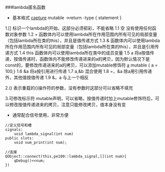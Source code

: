 ###lambda匿名函数

- 基本格式
[capture](parameters) mutable ->return -type {
    statement
}

1.[]
标识一个lambda的开始，这部分必须邨彩，不能省略
1.1 空
    没有使用任何函数对象参数
1.2 =
    函数体内可以使用lambda所在作用范围内所有可见的局部变量（包括lambda所在类的this），并且是值传递方式
1.3 &
    函数体内可以使用lambda所在作用范围内所有可见的局部变量（包括lambda所在类的this），并且是引用传递方式
1.4 this
    函数体内可以使用lambda所在类中的成员变量
1.5 a
    将a按值传递，按值传递时，函数体内不能修改传递进来的a的拷贝，因为默认情况下是const的，要修改传递进来的a的拷贝，可以添加mutable修饰符
    [a]() mutable { a = 100;}
1.6 &a
    将a按引用进行传递
1.7 a,&b
    混合使用
1.8 =，&a
    除a用引用传递外，其他值按值传递
1.9 &，a
    与上一个相反


2.()
    表示重载的()操作符的参数，没有参数时这部分可以省略不填充

3.可修改标示符
    mutable声明，可以省略，按值传递时加上mutable修饰符后，可以修改按值传递进来的拷贝，注意只能修改拷贝，值本身没有变

- 通常配合信号使用，非常方便
```
//定义信号和槽
signals:
    void lambda_signal(int num)
public slots:
    void num_print(int num);

//连接
QObject::connect(this,pe100::lambda_signal,[](int num){
    qDebug()<<num;
})
```